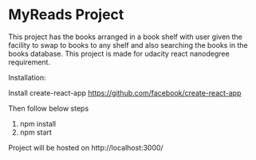 # MyReads Project

This project has the books arranged in a book shelf with user given the facility to swap to books to any shelf and also searching the books in the books database.
This project is made for udacity react nanodegree requirement.

Installation:

Install create-react-app https://github.com/facebook/create-react-app

Then follow below steps

1. npm install
2. npm start

Project will be hosted on http://localhost:3000/
